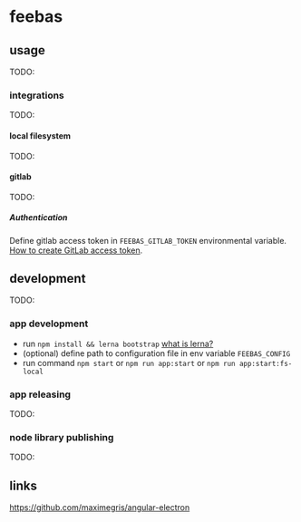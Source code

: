 # feebas

## usage

TODO:

### integrations

TODO:

#### local filesystem 

TODO:

#### gitlab

TODO:

##### Authentication

Define gitlab access token in `FEEBAS_GITLAB_TOKEN` environmental variable. [How to create GitLab access token](https://docs.gitlab.com/ee/user/profile/personal_access_tokens.html#creating-a-personal-access-token).

## development

TODO:

### app development
- run `npm install && lerna bootstrap` [what is lerna?](https://github.com/lerna/lerna)
- (optional) define path to configuration file in env variable `FEEBAS_CONFIG`  
- run command `npm start` or `npm run app:start` or `npm run app:start:fs-local`

### app releasing

TODO:

### node library publishing

TODO:

## links

https://github.com/maximegris/angular-electron